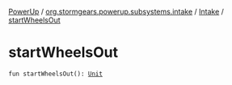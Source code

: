 [PowerUp](../../index.md) / [org.stormgears.powerup.subsystems.intake](../index.md) / [Intake](index.md) / [startWheelsOut](./start-wheels-out.md)

# startWheelsOut

`fun startWheelsOut(): `[`Unit`](https://kotlinlang.org/api/latest/jvm/stdlib/kotlin/-unit/index.html)